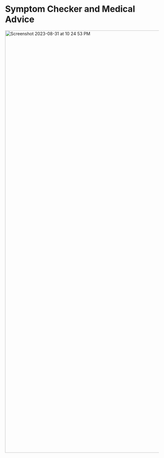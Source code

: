 # Symptom Checker and Medical Advice

<img width="1378" alt="Screenshot 2023-08-31 at 10 24 53 PM" src="https://github.com/parth-patel97/medical-advice-streamlit/assets/43693377/f943debc-067b-438d-8130-96cf2f4e4c8c">

